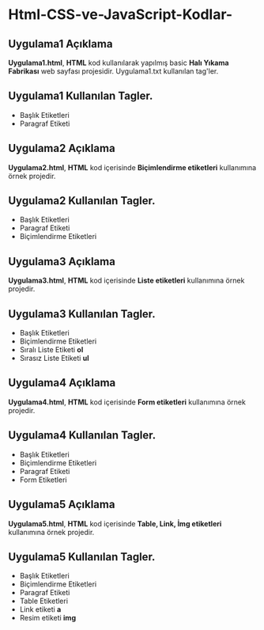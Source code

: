 # Html-CSS-ve-JavaScript-Kodlar-
## Uygulama1 Açıklama
**Uygulama1.html**, **HTML** kod kullanılarak yapılmış basic **Halı Yıkama Fabrikası** web sayfası projesidir.
Uygulama1.txt kullanılan tag'ler.
## Uygulama1 Kullanılan Tagler.
- Başlık Etiketleri 
- Paragraf Etiketi
## Uygulama2 Açıklama
**Uygulama2.html**, **HTML** kod içerisinde **Biçimlendirme etiketleri** kullanımına örnek projedir.
## Uygulama2 Kullanılan Tagler. 
- Başlık Etiketleri 
- Paragraf Etiketi
- Biçimlendirme Etiketleri
## Uygulama3 Açıklama
**Uygulama3.html**, **HTML** kod içerisinde **Liste etiketleri** kullanımına örnek projedir.
## Uygulama3 Kullanılan Tagler. 
- Başlık Etiketleri 
- Biçimlendirme Etiketleri
- Sıralı Liste Etiketi **ol**
- Sırasız Liste Etiketi **ul**
## Uygulama4 Açıklama
**Uygulama4.html**, **HTML** kod içerisinde **Form etiketleri** kullanımına örnek projedir.
## Uygulama4 Kullanılan Tagler. 
- Başlık Etiketleri 
- Biçimlendirme Etiketleri
- Paragraf Etiketi
- Form Etiketleri
## Uygulama5 Açıklama
**Uygulama5.html**, **HTML** kod içerisinde **Table, Link, İmg etiketleri** kullanımına örnek projedir.
## Uygulama5 Kullanılan Tagler. 
- Başlık Etiketleri 
- Biçimlendirme Etiketleri
- Paragraf Etiketi
- Table Etiketleri
- Link etiketi **a**
- Resim etiketi **img**
